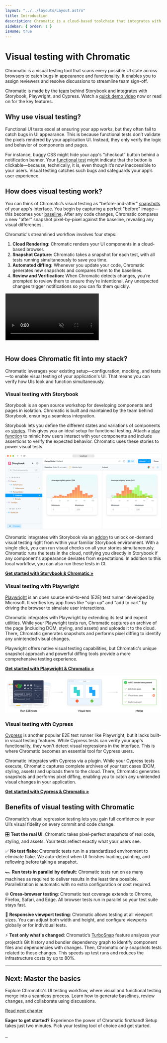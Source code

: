 ```yaml
---
layout: "../../layouts/Layout.astro"
title: Introduction
description: Chromatic is a cloud-based toolchain that integrates with Storybook, Playwright, and Cypress to help teams test and review UI components.
sidebar: { order: 1 }
isHome: true
---
```


# Visual testing with Chromatic

Chromatic is a visual testing tool that scans every possible UI state across browsers to catch bugs in appearance and functionality. It enables you to assign reviewers and resolve discussions to streamline team sign-off.

Chromatic is made by the [team](https://www.chromatic.com/company/about) behind Storybook and integrates with Storybook, Playwright, and Cypress. Watch a [quick demo video](https://youtu.be/zhrboql8UuU) now or read on for the key features.

## Why use visual testing?

Functional UI tests excel at ensuring your app _works_, but they often fail to catch bugs in UI appearance. This is because functional tests don’t validate the pixels rendered by your application UI. Instead, they only verify the logic and behavior of components and pages.

For instance, buggy CSS might hide your app's “checkout” button behind a notification banner. Your [functional test](https://www.chromatic.com/blog/functional-testing/) might indicate that the button is clickable—because, technically, it is, even though it’s now inaccessible to your users. Visual testing catches such bugs and safeguards your app’s user experience.

## How does visual testing work?

You can think of Chromatic’s visual testing as "before-and-after" [snapshots](https://www.chromatic.com/docs/snapshots) of your app's interface. You begin by capturing a perfect "before" image—this becomes your [baseline](https://www.chromatic.com/docs/branching-and-baselines#whats-a-baseline). After any code changes, Chromatic compares a new "after" snapshot pixel-by-pixel against the baseline, revealing any visual differences.

Chromatic's streamlined workflow involves four steps:

1. **Cloud Rendering:** Chromatic renders your UI components in a cloud-based browser.
2. **Snapshot Capture:** Chromatic takes a snapshot for each test, with all tests running simultaneously to save you time.
3. **Automated diffing:** Whenever you update your code, Chromatic generates new snapshots and compares them to the baselines.
4. **Review and Verification:** When Chromatic detects changes, you’re prompted to review them to ensure they're intentional. Any unexpected changes trigger notifications so you can fix them quickly.

<video autoPlay muted playsInline loop style="margin-bottom: 1em; border: 1px solid rgba(0,0,0,0.1);">
  <source src="/docs/assets/visual-test-hero.mp4" type="video/mp4" />
</video>

## How does Chromatic fit into my stack?

Chromatic leverages your existing setup—configuration, mocking, and tests—to enable visual testing of your application's UI. That means you can verify how UIs look and function simultaneously.

### Visual testing with Storybook

Storybook is an open source workshop for developing components and pages in isolation. Chromatic is built and maintained by the team behind Storybook, ensuring a seamless integration.

Storybook lets you define the different states and variations of components as [stories](https://storybook.js.org/docs/get-started/whats-a-story). This gives you an ideal setup for functional testing. Attach a [play function](https://storybook.js.org/docs/writing-stories/play-function) to mimic how users interact with your components and include assertions to verify the expected behavior. Chromatic uses these stories to power visual tests.

![](../../images/workflow-addon.png)

Chromatic integrates with Storybook via an [addon](https://www.chromatic.com/storybook) to unlock on-demand visual testing right from within your familiar Storybook environment. With a single click, you can run visual checks on all your stories simultaneously. Chromatic runs the tests in the cloud, notifying you directly in Storybook if any component's appearance deviates from expectations. In addition to this local workflow, you can also run these tests in CI.

[**Get started with Storybook & Chromatic »**](https://www.chromatic.com/docs/storybook/setup/)

### Visual testing with Playwright

[Playwright](https://playwright.dev/) is an open source end-to-end (E2E) test runner developed by Microsoft. It verifies key app flows like "sign up" and "add to cart" by driving the browser to simulate user interactions.

Chromatic integrates with Playwright by extending its test and expect utilities. While your Playwright tests run, Chromatic captures an archive of the page (including DOM, styling, and assets) and uploads it to the cloud. There, Chromatic generates snapshots and performs pixel diffing to identify any unintended visual changes.

Playwright offers native visual testing capabilities, but Chromatic's unique snapshot approach and powerful diffing tools provide a more comprehensive testing experience.

[**Get started with Playwright & Chromatic »**](https://www.chromatic.com/docs/playwright/setup/)

![](../../images/workflow-e2e-visual-test.png)

### Visual testing with Cypress

[Cypress](https://www.cypress.io/) is another popular E2E test runner like Playwright, but it lacks built-in visual testing features. While Cypress tests can verify your app's functionality, they won't detect visual regressions in the interface. This is where Chromatic becomes an essential tool for Cypress users.

Chromatic integrates with Cypress via a plugin. While your Cypress tests execute, Chromatic captures complete archives of your test cases (DOM, styling, assets) and uploads them to the cloud. There, Chromatic generates snapshots and performs pixel diffing, enabling you to catch any unintended visual changes in your application.

[**Get started with Cypress & Chromatic »**](https://www.chromatic.com/docs/cypress/setup/)

## Benefits of visual testing with Chromatic

Chromatic’s visual regression testing lets you gain full confidence in your UI’s visual fidelity on every commit and code change.

🎛️ **Test the real UI**: Chromatic takes pixel-perfect snapshots of real code, styling, and assets. Your tests reflect exactly what your users see.

✅ **No test flake**: Chromatic tests run in a standardized environment to eliminate flake. We auto-detect when UI finishes loading, painting, and reflowing before taking a snapshot.

🏎️ **Run tests in parallel by default**: Chromatic tests run on as many machines as required to deliver results in the least time possible. Parallelization is automatic with no extra configuration or cost required.

🌐 **Cross-browser testing**: Chromatic test coverage extends to Chrome, Firefox, Safari, and Edge. All browser tests run in parallel so your test suite stays fast.

📲 **Responsive viewport testing**: Chromatic allows testing at all viewport sizes. You can adjust both width and height, and configure viewports globally or for individual tests.

⚡ **Test only what's changed**: Chromatic’s [TurboSnap](https://www.chromatic.com/features/turbosnap) feature analyzes your project’s Git history and bundler dependency graph to identify component files and dependencies with changes. Then, Chromatic only snapshots tests related to those changes. This speeds up test runs and reduces the infrastructure costs by up to 80%.

---

## Next: Master the basics

Explore Chromatic's UI testing workflow, where visual and functional testing merge into a seamless process. Learn how to generate baselines, review changes, and collaborate using discussions.

<a class="btn primary round" href="/docs/test">
  Read next chapter
</a>

**Eager to get started?** Experience the power of Chromatic firsthand! Setup takes just two minutes. Pick your testing tool of choice and get started.

<div class="btn-integration-group">
  <a class="btn-integration" href="/docs/storybook/setup" title="Storybook">
    <img src="/docs/assets/storybook.svg" alt="" />
  </a>
  <a class="btn-integration" href="/docs/playwright/setup" title="Playwright">
    <img src="/docs/assets/playwright.svg" alt="" />
  </a>
  <a class="btn-integration" href="/docs/cypress/setup" title="Cypress">
    <img src="/docs/assets/cypress.svg" alt="" />
  </a>
</div>
